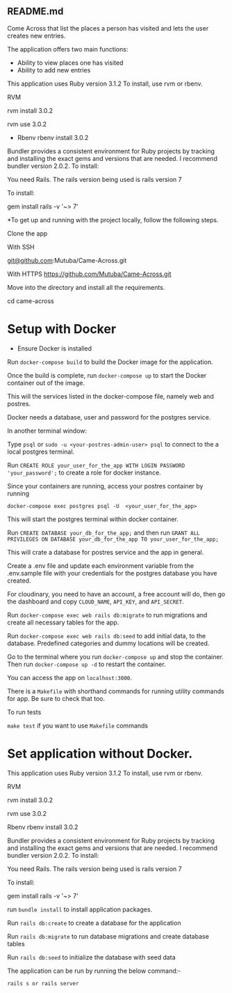 ## README.md

Come Across that list the places a person has visited and lets the user creates new entries.

The application offers two main functions:

- Ability to view places one has visited
- Ability to add new entries

This application uses Ruby version 3.1.2 To install, use rvm or rbenv.

RVM

rvm install 3.0.2

rvm use 3.0.2

- Rbenv
  rbenv install 3.0.2

Bundler provides a consistent environment for Ruby projects by tracking and installing the exact gems and versions that are needed. I recommend bundler version 2.0.2. To install:

You need Rails. The rails version being used is rails version 7

To install:

gem install rails -v '~> 7'

\*To get up and running with the project locally, follow the following steps.

Clone the app

With SSH

git@github.com:Mutuba/Came-Across.git

With HTTPS
https://github.com/Mutuba/Came-Across.git

Move into the directory and install all the requirements.

cd came-across

# Setup with Docker

- Ensure Docker is installed

Run `docker-compose build` to build the Docker image for the application.

Once the build is complete, run `docker-compose up` to start the Docker container out of the image.

This will the services listed in the docker-compose file, namely web and postres.

Docker needs a database, user and password for the postgres service.

In another terminal window:

Type `psql` or `sudo -u <your-postres-admin-user> psql` to connect to the a local postgres terminal.

Run `CREATE ROLE your_user_for_the_app WITH LOGIN PASSWORD 'your_password';` to create a role for docker instance.

Since your containers are running, access your postres container by running

`docker-compose exec postgres psql -U  <your_user_for_the_app>`

This will start the postgres terminal within docker container.

Run `CREATE DATABASE your_db_for_the_app;` and then run `GRANT ALL PRIVILEGES ON DATABASE your_db_for_the_app TO your_user_for_the_app;`

This will crate a database for postres service and the app in general.

Create a .env file and update each environment variable from the .env.sample file with your credentials for the postgres database you have created.

For cloudinary, you need to have an account, a free account will do, then go the dashboard and copy `CLOUD_NAME`, `API_KEY`, and `API_SECRET`.

Run `docker-compose exec web rails db:migrate` to run migrations and create all necessary tables for the app.

Run `docker-compose exec web rails db:seed` to add initial data, to the database. Predefined categories and dummy locations will be created.

Go to the terminal where you run `docker-compose up` and stop the container. Then run `docker-compose up -d` to restart the container.

You can access the app on `localhost:3000`.

There is a `Makefile` with shorthand commands for running utility commands for app. Be sure to check that too.

To run tests

`make test` if you want to use `Makefile` commands

# Set application without Docker.

This application uses Ruby version 3.1.2 To install, use rvm or rbenv.

RVM

rvm install 3.0.2

rvm use 3.0.2

Rbenv
rbenv install 3.0.2

Bundler provides a consistent environment for Ruby projects by tracking and installing the exact gems and versions that are needed. I recommend bundler version 2.0.2. To install:

You need Rails. The rails version being used is rails version 7

To install:

gem install rails -v '~> 7'

run `bundle install` to install application packages.

Run `rails db:create` to create a database for the application

Run `rails db:migrate` to run database migrations and create database tables

Run `rails db:seed` to initialize the database with seed data

The application can be run by running the below command:-

`rails s or rails server`
